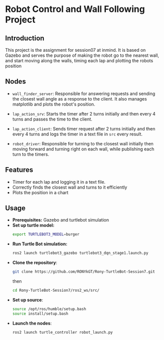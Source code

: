 # Robot Control and Wall Following Project
## Introduction
This project is the assignment for session07 at inmind. It is based on Gazebo and serves the purpose of making the robot go to the nearest wall, and start moving along the walls, timing each lap and plotting the robots position
## Nodes
- `wall_finder_server`: Responsible for answering requests and sending the closest wall angle as a response to the client. It also manages matplotlib and plots the robot's position.

- `lap_action_srv`: Starts the timer after 2 turns initially and then every 4 turns and passes the time to the client.

- `lap_action_client`: Sends timer request after 2 turns initially and then every 4 turns and logs the timer in a text file in `src` every result.

- `robot_driver`: Responsible for turning to the closest wall initially then moving forward and turning right on each wall, while publishing each turn to the timers.
 
## Features
- Timer for each lap and logging it in a text file.
- Correctly finds the closest wall and turns to it efficiently
- Plots the position in a chart

## Usage
- **Prerequisites:** Gazebo and turtlebot simulation
- **Set up turtle model:**
    ```bash
    export TURTLEBOT3_MODEL=burger
    ```
- **Run Turtle Bot simulation:**
    ```bash
    ros2 launch turtlebot3_gazebo turtlebot3_dqn_stage1.launch.py
    ```
- **Clone the repository**:
    ```bash
    git clone https://github.com/RONYkGT/Rony-TurtleBot-Session7.git
    ```
    then
    ```bash
    cd Rony-TurtleBot-Session7/ros2_ws/src/
    ```
- **Set up source**:
    ```bash
    source /opt/ros/humble/setup.bash 
    source install/setup.bash
    ```
- **Launch the nodes**:
     ```bash
    ros2 launch turtle_controller robot_launch.py
    ```
